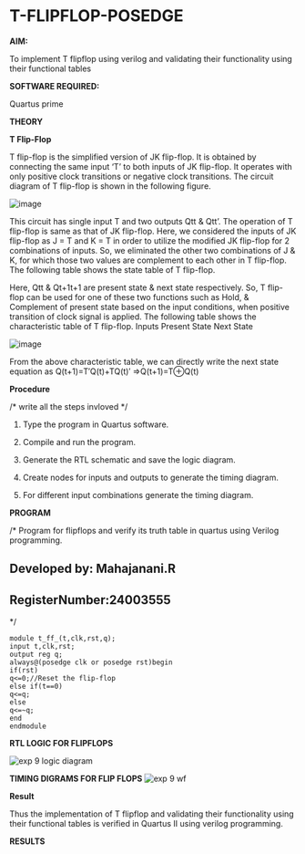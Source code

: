 # T-FLIPFLOP-POSEDGE

**AIM:**

To implement  T flipflop using verilog and validating their functionality using their functional tables

**SOFTWARE REQUIRED:**

Quartus prime

**THEORY**

**T Flip-Flop**

T flip-flop is the simplified version of JK flip-flop. It is obtained by connecting the same input ‘T’ to both inputs of JK flip-flop. It operates with only positive clock transitions or negative clock transitions. The circuit diagram of T flip-flop is shown in the following figure.

![image](https://github.com/naavaneetha/T-FLIPFLOP-POSEDGE/assets/154305477/458a68fe-2d08-4a9d-ac4f-7ae0480ce0bd)

 
This circuit has single input T and two outputs Qtt & Qtt’. The operation of T flip-flop is same as that of JK flip-flop. Here, we considered the inputs of JK flip-flop as J = T and K = T in order to utilize the modified JK flip-flop for 2 combinations of inputs. So, we eliminated the other two combinations of J & K, for which those two values are complement to each other in T flip-flop. The following table shows the state table of T flip-flop.

Here, Qtt & Qt+1t+1 are present state & next state respectively. So, T flip-flop can be used for one of these two functions such as Hold, & Complement of present state based on the input conditions, when positive transition of clock signal is applied. The following table shows the characteristic table of T flip-flop. Inputs Present State Next State

![image](https://github.com/naavaneetha/T-FLIPFLOP-POSEDGE/assets/154305477/cdd7fb32-539f-4b66-bb8d-f305a153c886)

 
From the above characteristic table, we can directly write the next state equation as Q(t+1)=T′Q(t)+TQ(t)′ ⇒Q(t+1)=T⊕Q(t)

**Procedure**

/* write all the steps invloved */
1.	Type the program in Quartus software.

2.	Compile and run the program.

3.	Generate the RTL schematic and save the logic diagram.

4.	Create nodes for inputs and outputs to generate the timing diagram.

5.	For different input combinations generate the timing diagram.

**PROGRAM**

/* Program for flipflops and verify its truth table in quartus using Verilog programming.
## Developed by: Mahajanani.R
## RegisterNumber:24003555
*/
```
module t_ff_(t,clk,rst,q);
input t,clk,rst;
output reg q;
always@(posedge clk or posedge rst)begin
if(rst)
q<=0;//Reset the flip-flop
else if(t==0)
q<=q;
else
q<=~q;
end
endmodule 
```

**RTL LOGIC FOR FLIPFLOPS**

![exp 9 logic diagram](https://github.com/user-attachments/assets/aaa48afe-8988-4738-ab93-06dbe45b8b5e)

**TIMING DIGRAMS FOR FLIP FLOPS**
![exp 9 wf](https://github.com/user-attachments/assets/1c65141f-c612-43fe-b65f-6ec262e91abf)

**Result**

Thus the implementation of T flipflop and validating their functionality using their functional tables is verified in Quartus II using verilog programming.


**RESULTS**
